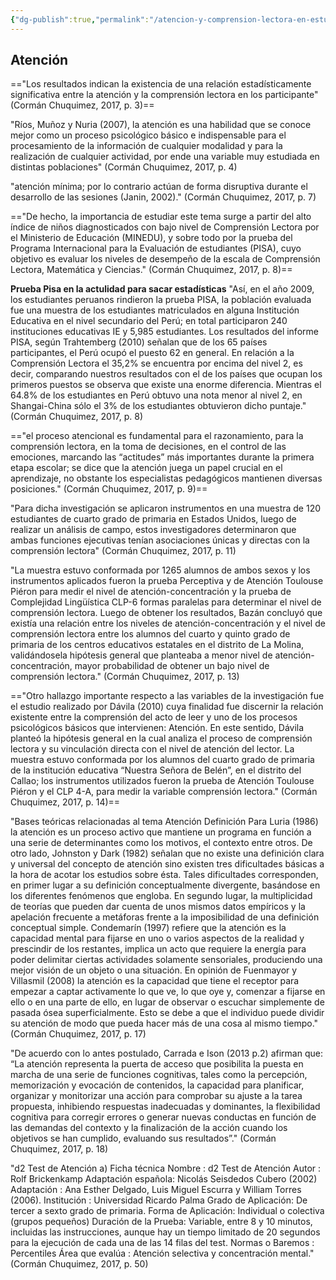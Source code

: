 ```yaml
---
{"dg-publish":true,"permalink":"/atencion-y-comprension-lectora-en-estudiantes-del-sexto-grado-de-primaria-de-una-institucion-educativa-no-estatal-del-distrito-de-los-olivos/"}
---
```


## Atención
=="Los resultados indican la existencia de una relación estadísticamente significativa entre la atención y la comprensión lectora en los participante" (Cormán Chuquimez, 2017, p. 3)==

"Ríos, Muñoz y Nuria (2007), la atención es una habilidad que se conoce mejor como un proceso psicológico básico e indispensable para el procesamiento de la información de cualquier modalidad y para la realización de cualquier actividad, por ende una variable muy estudiada en distintas poblaciones" (Cormán Chuquimez, 2017, p. 4)

"atención mínima; por lo contrario actúan de forma disruptiva durante el desarrollo de las sesiones (Janin, 2002)." (Cormán Chuquimez, 2017, p. 7)

=="De hecho, la importancia de estudiar este tema surge a partir del alto índice de niños diagnosticados con bajo nivel de Comprensión Lectora por el Ministerio de Educación (MINEDU), y sobre todo por la prueba del Programa Internacional para la Evaluación de estudiantes (PISA), cuyo objetivo es evaluar los niveles de desempeño de la escala de Comprensión Lectora, Matemática y Ciencias." (Cormán Chuquimez, 2017, p. 8)==

**Prueba Pisa en la actulidad para sacar estadísticas**
"Así, en el año 2009, los estudiantes peruanos rindieron la prueba PISA, la población evaluada fue una muestra de los estudiantes matriculados en alguna Institución Educativa en el nivel secundario del Perú; en total participaron 240 instituciones educativas IE y 5,985 estudiantes. Los resultados del informe PISA, según Trahtemberg (2010) señalan que de los 65 países participantes, el Perú ocupó el puesto 62 en general. En relación a la Comprensión Lectora el 35,2% se encuentra por encima del nivel 2, es decir, comparando nuestros resultados con el de los países que ocupan los primeros puestos se observa que existe una enorme diferencia. Mientras el 64.8% de los estudiantes en Perú obtuvo una nota menor al nivel 2, en Shangai-China sólo el 3% de los estudiantes obtuvieron dicho puntaje." (Cormán Chuquimez, 2017, p. 8)

=="el proceso atencional es fundamental para el razonamiento, para la comprensión lectora, en la toma de decisiones, en el control de las emociones, marcando las “actitudes” más importantes durante la primera etapa escolar; se dice que la atención juega un papel crucial en el aprendizaje, no obstante los especialistas pedagógicos mantienen diversas posiciones." (Cormán Chuquimez, 2017, p. 9)==

"Para dicha investigación se aplicaron instrumentos en una muestra de 120 estudiantes de cuarto grado de primaria en Estados Unidos, luego de realizar un análisis de campo, estos investigadores determinaron que ambas funciones ejecutivas tenían asociaciones únicas y directas con la comprensión lectora" (Cormán Chuquimez, 2017, p. 11)

"La muestra estuvo conformada por 1265 alumnos de ambos sexos y los instrumentos aplicados fueron la prueba Perceptiva y de Atención Toulouse Piéron para medir el nivel de atención-concentración y la prueba de Complejidad Lingüística CLP-6 formas paralelas para determinar el nivel de comprensión lectora. Luego de obtener los resultados, Bazán concluyó que existía una relación entre los niveles de atención-concentración y el nivel de comprensión lectora entre los alumnos del cuarto y quinto grado de primaria de los centros educativos estatales en el distrito de La Molina, validándosela hipótesis general que planteaba a menor nivel de atención-concentración, mayor probabilidad de obtener un bajo nivel de comprensión lectora." (Cormán Chuquimez, 2017, p. 13)

=="Otro hallazgo importante respecto a las variables de la investigación fue el estudio realizado por Dávila (2010) cuya finalidad fue discernir la relación existente entre la comprensión del acto de leer y uno de los procesos psicológicos básicos que intervienen: Atención. En este sentido, Dávila planteó la hipótesis general en la cual analiza el proceso de comprensión lectora y su vinculación directa con el nivel de atención del lector. La muestra estuvo conformada por los alumnos del cuarto grado de primaria de la institución educativa “Nuestra Señora de Belén”, en el distrito del Callao; los instrumentos utilizados fueron la prueba de Atención Toulouse Piéron y el CLP 4-A, para medir la variable comprensión lectora." (Cormán Chuquimez, 2017, p. 14)==

"Bases teóricas relacionadas al tema Atención Definición Para Luria (1986) la atención es un proceso activo que mantiene un programa en función a una serie de determinantes como los motivos, el contexto entre otros. De otro lado, Johnston y Dark (1982) señalan que no existe una definición clara y universal del concepto de atención sino existen tres dificultades básicas a la hora de acotar los estudios sobre ésta. Tales dificultades corresponden, en primer lugar a su definición conceptualmente divergente, basándose en los diferentes fenómenos que engloba. En segundo lugar, la multiplicidad de teorías que pueden dar cuenta de unos mismos datos empíricos y la apelación frecuente a metáforas frente a la imposibilidad de una definición conceptual simple. Condemarín (1997) refiere que la atención es la capacidad mental para fijarse en uno o varios aspectos de la realidad y prescindir de los restantes, implica un acto que requiere la energía para poder delimitar ciertas actividades solamente sensoriales, produciendo una mejor visión de un objeto o una situación. En opinión de Fuenmayor y Villasmil (2008) la atención es la capacidad que tiene el receptor para empezar a captar activamente lo que ve, lo que oye y, comenzar a fijarse en ello o en una parte de ello, en lugar de observar o escuchar simplemente de pasada ósea superficialmente. Esto se debe a que el individuo puede dividir su atención de modo que pueda hacer más de una cosa al mismo tiempo." (Cormán Chuquimez, 2017, p. 17)

"De acuerdo con lo antes postulado, Carrada e Ison (2013 p.2) afirman que: “La atención representa la puerta de acceso que posibilita la puesta en marcha de una serie de funciones cognitivas, tales como la percepción, memorización y evocación de contenidos, la capacidad para planificar, organizar y monitorizar una acción para comprobar su ajuste a la tarea propuesta, inhibiendo respuestas inadecuadas y dominantes, la flexibilidad cognitiva para corregir errores o generar nuevas conductas en función de las demandas del contexto y la finalización de la acción cuando los objetivos se han cumplido, evaluando sus resultados”." (Cormán Chuquimez, 2017, p. 18)

"d2 Test de Atención a) Ficha técnica Nombre : d2 Test de Atención Autor : Rolf Brickenkamp Adaptación española: Nicolás Seisdedos Cubero (2002) Adaptación : Ana Esther Delgado, Luis Miguel Escurra y William Torres (2006). Institución : Universidad Ricardo Palma Grado de Aplicación: De tercer a sexto grado de primaria. Forma de Aplicación: Individual o colectiva (grupos pequeños) Duración de la Prueba: Variable, entre 8 y 10 minutos, incluidas las instrucciones, aunque hay un tiempo limitado de 20 segundos para la ejecución de cada una de las 14 filas del test. Normas o Baremos : Percentiles Área que evalúa : Atención selectiva y concentración mental." (Cormán Chuquimez, 2017, p. 50)